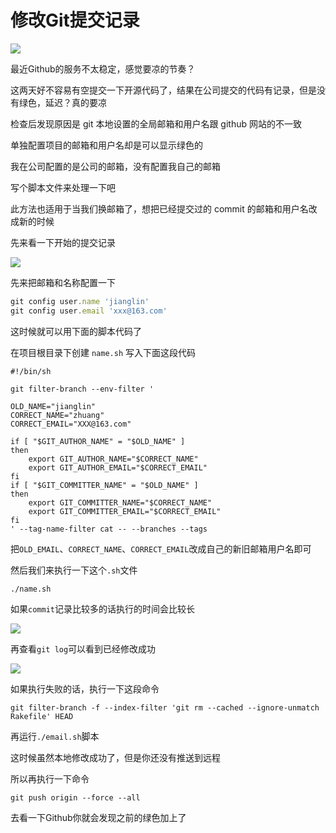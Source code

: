 # 修改Git提交记录

![](https://gitee.com/jianglin521/picgoImg/raw/master/img/20210803151118.png/)

最近Github的服务不太稳定，感觉要凉的节奏？

这两天好不容易有空提交一下开源代码了，结果在公司提交的代码有记录，但是没有绿色，延迟？真的要凉

检查后发现原因是 git 本地设置的全局邮箱和用户名跟 github 网站的不一致

单独配置项目的邮箱和用户名却是可以显示绿色的

我在公司配置的是公司的邮箱，没有配置我自己的邮箱

写个脚本文件来处理一下吧

此方法也适用于当我们换邮箱了，想把已经提交过的 commit 的邮箱和用户名改成新的时候

先来看一下开始的提交记录

![](https://gitee.com/jianglin521/picgoImg/raw/master/img/20210803151211.png/)

先来把邮箱和名称配置一下

```javascript
git config user.name 'jianglin'
git config user.email 'xxx@163.com'
```

这时候就可以用下面的脚本代码了

在项目根目录下创建 `name.sh` 写入下面这段代码

```shell
#!/bin/sh

git filter-branch --env-filter '

OLD_NAME="jianglin"
CORRECT_NAME="zhuang"
CORRECT_EMAIL="XXX@163.com"

if [ "$GIT_AUTHOR_NAME" = "$OLD_NAME" ]
then
    export GIT_AUTHOR_NAME="$CORRECT_NAME"
    export GIT_AUTHOR_EMAIL="$CORRECT_EMAIL"
fi
if [ "$GIT_COMMITTER_NAME" = "$OLD_NAME" ]
then
    export GIT_COMMITTER_NAME="$CORRECT_NAME"
    export GIT_COMMITTER_EMAIL="$CORRECT_EMAIL"
fi
' --tag-name-filter cat -- --branches --tags
```

把`OLD_EMAIL`、`CORRECT_NAME`、`CORRECT_EMAIL`改成自己的新旧邮箱用户名即可

然后我们来执行一下这个`.sh`文件

```shell
./name.sh
```

如果`commit`记录比较多的话执行的时间会比较长

![](https://gitee.com/jianglin521/picgoImg/raw/master/img/20210803151234.png/)

再查看`git log`可以看到已经修改成功

![](https://gitee.com/jianglin521/picgoImg/raw/master/img/20210803151302.png/)

如果执行失败的话，执行一下这段命令

```shell
git filter-branch -f --index-filter 'git rm --cached --ignore-unmatch Rakefile' HEAD
```

再运行`./email.sh`脚本

这时候虽然本地修改成功了，但是你还没有推送到远程

所以再执行一下命令

```shell
git push origin --force --all
```

去看一下Github你就会发现之前的绿色加上了
